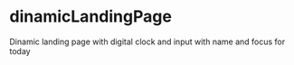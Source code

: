 # dinamicLandingPage
Dinamic landing page with digital clock and input with name and focus for today
